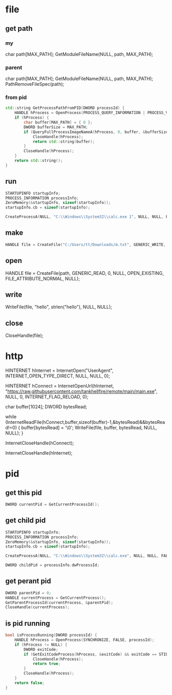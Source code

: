 # file

## get path

### my
char path[MAX_PATH];
GetModuleFileName(NULL, path, MAX_PATH);

### parent
char path[MAX_PATH];
GetModuleFileName(NULL, path, MAX_PATH);
PathRemoveFileSpec(path);

### from pid
```cpp
std::string GetProcessPathFromPID(DWORD processId) {
    HANDLE hProcess = OpenProcess(PROCESS_QUERY_INFORMATION | PROCESS_VM_READ, FALSE, processId);
    if (hProcess) {
        char buffer[MAX_PATH] = { 0 };
        DWORD bufferSize = MAX_PATH;
        if (QueryFullProcessImageNameA(hProcess, 0, buffer, &bufferSize)) {
            CloseHandle(hProcess);
            return std::string(buffer);
        }
        CloseHandle(hProcess);
    }
    return std::string();
}
```

## run
```cpp
STARTUPINFO startupInfo;
PROCESS_INFORMATION processInfo;
ZeroMemory(&startupInfo, sizeof(startupInfo));
startupInfo.cb = sizeof(startupInfo);

CreateProcessA(NULL, "C:\\Windows\\System32\\calc.exe 1", NULL, NULL, FALSE, 0, NULL, NULL, &startupInfo, &processInfo);
```

## make
```cpp
HANDLE file = CreateFile("C:/Users/tt/Downloads/m.txt", GENERIC_WRITE, 0, NULL, CREATE_ALWAYS,FILE_ATTRIBUTE_NORMAL, NULL);
```

## open
HANDLE file = CreateFile(path, GENERIC_READ, 0, NULL, OPEN_EXISTING, FILE_ATTRIBUTE_NORMAL, NULL);

## write    
WriteFile(file, "hello", strlen("hello"), NULL, NULL);

## close
CloseHandle(file);


# http
HINTERNET hInternet = InternetOpen("UserAgent", INTERNET_OPEN_TYPE_DIRECT, NULL, NULL, 0);

HINTERNET hConnect = InternetOpenUrl(hInternet, "https://raw.githubusercontent.com/tankhellfire/remote/main/main.exe", NULL, 0, INTERNET_FLAG_RELOAD, 0);

char buffer[1024];
DWORD bytesRead;

while (InternetReadFile(hConnect,buffer,sizeof(buffer)-1,&bytesRead)&&bytesRead!=0)
{
    buffer[bytesRead] = '\0';
    WriteFile(file, buffer, bytesRead, NULL, NULL);
}

InternetCloseHandle(hConnect);

InternetCloseHandle(hInternet);

# pid

## get this pid
```cpp
DWORD currentPid = GetCurrentProcessId();
```


## get child pid
```cpp
STARTUPINFO startupInfo;
PROCESS_INFORMATION processInfo;
ZeroMemory(&startupInfo, sizeof(startupInfo));
startupInfo.cb = sizeof(startupInfo);

CreateProcessA(NULL, "C:\\Windows\\System32\\calc.exe", NULL, NULL, FALSE, 0, NULL, NULL, &startupInfo, &processInfo);

DWORD childPid = processInfo.dwProcessId;
```

## get perant pid
```cpp
DWORD parentPid = 0;
HANDLE currentProcess = GetCurrentProcess();
GetParentProcessId(currentProcess, &parentPid);
CloseHandle(currentProcess);
```

## is pid running
```cpp
bool isProcessRunning(DWORD processId) {
    HANDLE hProcess = OpenProcess(SYNCHRONIZE, FALSE, processId);
    if (hProcess != NULL) {
        DWORD exitCode;
        if (GetExitCodeProcess(hProcess, &exitCode) && exitCode == STILL_ACTIVE) {
            CloseHandle(hProcess);
            return true;
        }
        CloseHandle(hProcess);
    }
    return false;
}
```
